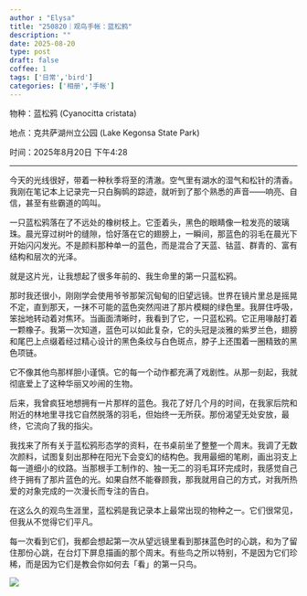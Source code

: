 ```yaml
---
author : "Elysa"
title: "250820｜观鸟手帐：蓝松鸦"
description: ""
date: 2025-08-20
type: post
draft: false
coffee: 1
tags: ['日常','bird']
categories: ['相册','手帐']
---
```


物种：蓝松鸦 (Cyanocitta cristata)

地点：克共萨湖州立公园 (Lake Kegonsa State Park)

时间：2025年8月20日 下午4:28

---

今天的光线很好，带着一种秋季将至的清澈。空气里有湖水的湿气和松针的清香。我刚在笔记本上记录完一只白胸䴓的踪迹，就听到了那个熟悉的声音——响亮、自信，甚至有些霸道的鸣叫。

一只蓝松鸦落在了不远处的橡树枝上。它歪着头，黑色的眼睛像一粒发亮的玻璃珠。晨光穿过树叶的缝隙，恰好落在它的翅膀上，一瞬间，那蓝色的羽毛在晨光下开始闪闪发光。不是颜料那种单一的蓝色，而是混合了天蓝、钴蓝、群青的、富有结构和层次的光泽。

就是这片光，让我想起了很多年前的、我生命里的第一只蓝松鸦。

那时我还很小，刚刚学会使用爷爷那架沉甸甸的旧望远镜。世界在镜片里总是摇晃不定，直到那天，一抹不可能的蓝色突然闯进了那片模糊的绿色里。我屏住呼吸，笨拙地转动着对焦环。当画面清晰时，我看到了它，一只蓝松鸦。它正用喙敲打着一颗橡子。我第一次知道，蓝色可以如此复杂，它的头冠是淡雅的紫罗兰色，翅膀和尾巴上点缀着经过精心设计的黑色条纹与白色斑点，脖子上还围着一圈精致的黑色项链。

它不像其他鸟那样胆小谨慎。它的每一个动作都充满了戏剧性。从那一刻起，我就彻底爱上了这种华丽又吵闹的生物。

后来，我曾疯狂地想拥有一片那样的蓝色。我花了好几个月的时间，在我家后院和附近的林地里寻找它自然脱落的羽毛，但始终一无所获。那份渴望无处安放，最终，它流向了我的指尖。

我找来了所有关于蓝松鸦形态学的资料，在书桌前坐了整整一个周末。我调了无数次颜料，试图复刻出那种在阳光下会变幻的结构色。我用最细的笔刷，画出羽支上每一道细小的纹路。当那根手工制作的、独一无二的羽毛耳环完成时，我感觉自己终于拥有了那片蓝色的光。如果自然不能眷顾我，那我就用自己的方式，对我所热爱的对象完成的一次漫长而专注的告白。

在这么久的观鸟生涯里，蓝松鸦是我记录本上最常出现的物种之一。它们很常见，但我从不觉得它们平凡。

每一次看到它们，我都会想起第一次从望远镜里看到那抹蓝色时的心跳，和为了留住那份心跳，在台灯下屏息描画的那个周末。有些鸟之所以特别，不是因为它们珍稀，而是因为它们是教会你如何去「看」的第一只鸟。

![](https://s2.loli.net/2025/08/21/Fdh9pSeKgyTIoM3.jpg)